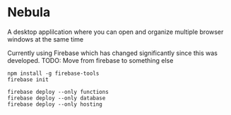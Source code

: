 # Nebula

A desktop applilcation where you can open and organize multiple browser windows at the same time

Currently using Firebase which has changed significantly since this was developed.
TODO: Move from firebase to something else

```
npm install -g firebase-tools
firebase init

firebase deploy --only functions
firebase deploy --only database
firebase deploy --only hosting
```
